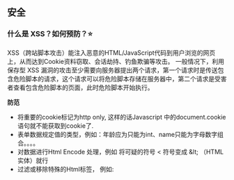 ## 安全

### 什么是 XSS？如何预防？⭐ 

XSS（跨站脚本攻击）能注入恶意的HTML/JavaScript代码到用户浏览的网页上，从而达到Cookie资料窃取、会话劫持、钓鱼欺骗等攻击。
一般情况下，利用保存型 XSS 漏洞的攻击至少需要向服务器提出两个请求，第一个请求时是传送包含危险脚本的请求，这个请求可以将危险脚本存储在服务器中，第二个请求是受害者查看包含危险脚本的页面，此时危险脚本开始执行。

**防范**

* 将重要的cookie标记为http only, 这样的话Javascript 中的document.cookie语句就不能获取到cookie了.
* 表单数据规定值的类型，例如：年龄应为只能为int、name只能为字母数字组合。。。。
* 对数据进行Html Encode 处理，例如 将可疑的符号 < 符号变成 \&lt; （HTML实体）就行
* 过滤或移除特殊的Html标签， 例如: <script>, <iframe> , &lt; for <, &gt; for >, &quot for
* 过滤JavaScript 事件的标签。例如 "onclick=", "onfocus" 等等。

举例：

一个博客网站，我发布一篇博客，其中嵌入脚本

脚本内容：获取cookie，发送到我的服务器（服务器配合跨域）

发布这篇博客，有人查看他，我就能获取用户的cookie



### 什么是 CSRF？如何预防？⭐ 

**CSRF（Cross-site request forgery）跨站请求伪造**

它与XSS非常不同，XSS利用站点内的信任用户，而CSRF则通过伪装来自受信任用户的请求来利用受信任的网站。

**防范**

* HTTP头中有一个字段叫作`Referer`，它记录了HTTP请求来源的地址。在服务端检查
* 增加验证，例如密码、短信验证码、指纹等（请求参数里加一个随机token，在服务端验证）



举例：

1 某购物网站的付费接口xxx.com/pay?id=100，但没有验证，且用户已登录

2 攻击者发送一封邮件，验证正文隐藏这个付费接口

3 查看邮件后就会付费扣款
